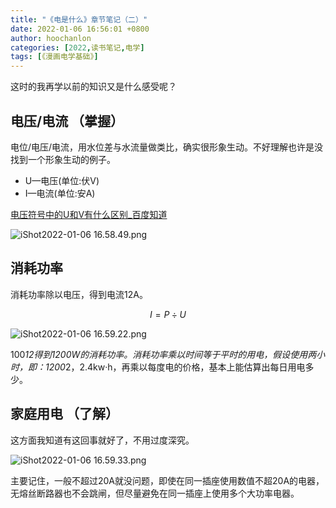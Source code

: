 ```yaml
---
title: "《电是什么》章节笔记（二）"
date: 2022-01-06 16:56:01 +0800
author: hoochanlon
categories: [2022,读书笔记,电学]
tags: [《漫画电学基础》]
---
```


这时的我再学以前的知识又是什么感受呢？ <!-- more -->

## 电压/电流 （掌握）

电位/电压/电流，用水位差与水流量做类比，确实很形象生动。不好理解也许是没找到一个形象生动的例子。

* U—电压(单位:伏V) 
* I—电流(单位:安A) 

[电压符号中的U和V有什么区别_百度知道](https://zhidao.baidu.com/question/1962495473673267620.html)

![iShot2022-01-06 16.58.49.png](https://s2.loli.net/2022/01/06/tF9R1upjMKhD3Ty.png)


## 消耗功率

消耗功率除以电压，得到电流12A。

$$
I={P}\div{U}
$$

![iShot2022-01-06 16.59.22.png](https://s2.loli.net/2022/01/06/XSbEUNGMh2f3qYO.png)

100*12得到1200W的消耗功率。消耗功率乘以时间等于平时的用电，假设使用两小时，即：1200*2，2.4kw·h，再乘以每度电的价格，基本上能估算出每日用电多少。

## 家庭用电 （了解）

这方面我知道有这回事就好了，不用过度深究。

![iShot2022-01-06 16.59.33.png](https://s2.loli.net/2022/01/06/8VilmNabQHOAnC5.png)

主要记住，一般不超过20A就没问题，即使在同一插座使用数值不超20A的电器，无熔丝断路器也不会跳闸，但尽量避免在同一插座上使用多个大功率电器。
